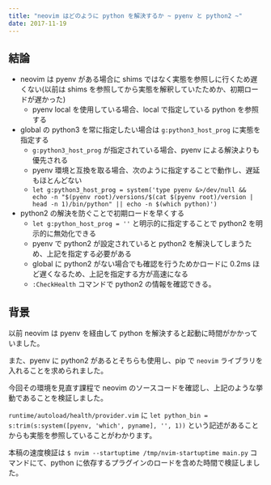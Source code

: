 ```yaml
---
title: "neovim はどのように python を解決するか ~ pyenv と python2 ~"
date: 2017-11-19
---
```


## 結論

- neovim は pyenv がある場合に shims ではなく実態を参照しに行くため遅くない(以前は shims を参照してから実態を解釈していたためか、初期ロードが遅かった)
  - pyenv local を使用している場合、local で指定している python を参照する
- global の python3 を常に指定したい場合は `g:python3_host_prog` に実態を指定する
  - `g:python3_host_prog` が指定されている場合、pyenv による解決よりも優先される
  - pyenv 環境と互換を取る場合、次のように指定することで動作し、遅延もほとんどない
  - `let g:python3_host_prog = system('type pyenv &>/dev/null && echo -n "$(pyenv root)/versions/$(cat $(pyenv root)/version | head -n 1)/bin/python" || echo -n $(which python)')`
- python2 の解決を防ぐことで初期ロードを早くする
  - `let g:python_host_prog = ''` と明示的に指定することで python2 を明示的に無効化できる
  - pyenv で python2 が設定されていると python2 を解決してしまうため、上記を指定する必要がある
  - global に python2 がない場合でも確認を行うためかロードに 0.2ms ほど遅くなるため、上記を指定する方が高速になる
  - `:CheckHealth` コマンドで python2 の情報を確認できる。

## 背景

以前 neovim は pyenv を経由して python を解決すると起動に時間がかかっていました。

また、pyenv に python2 があるとそちらも使用し、pip で `neovim` ライブラリを入れることを求められました。

今回その環境を見直す課程で neovim のソースコードを確認し、上記のような挙動であることを検証しました。

`runtime/autoload/health/provider.vim` に `let python_bin = s:trim(s:system([pyenv, 'which', pyname], '', 1))` という記述があることからも実態を参照していることがわかります。

本稿の速度検証は `$ nvim --startuptime /tmp/nvim-startuptime main.py` コマンドにて、python に依存するプラグインのロードを含めた時間で検証しました。
